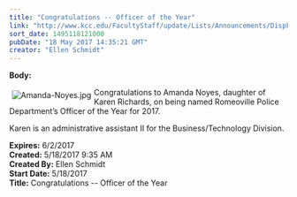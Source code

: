 ```yaml
---
title: "Congratulations -- Officer of the Year"
link: "http://www.kcc.edu/FacultyStaff/update/Lists/Announcements/DispForm.aspx?ID=2440"
sort_date: 1495118121000
pubDate: "18 May 2017 14:35:21 GMT"
creator: "Ellen Schmidt"
---
```


<div><b>Body:</b> <div class="ExternalClass707303518F0A45858B9553995B993FC2"><p>​<img alt="Amanda-Noyes.jpg" src="/FacultyStaff/update/Documents/Amanda-Noyes.jpg" style="vertical-align:auto;float:left;margin:5px" />Congratulations to Amanda Noyes, daughter of Karen Richards, on being named Romeoville Police Department’s Officer of the Year for 2017.</p>
<p>Karen is an administrative assistant II for the Business/Technology Division.</p></div></div>
<div><b>Expires:</b> 6/2/2017</div>
<div><b>Created:</b> 5/18/2017 9:35 AM</div>
<div><b>Created By:</b> Ellen Schmidt</div>
<div><b>Start Date:</b> 5/18/2017</div>
<div><b>Title:</b> Congratulations -- Officer of the Year</div>
